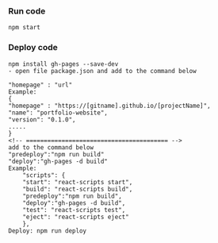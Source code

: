 ### Run code 
    npm start
### Deploy code
    npm install gh-pages --save-dev
    - open file package.json and add to the command below

    "homepage" : "url"
    Example:
    {
    "homepage" : "https://[gitname].github.io/[projectName]",
    "name": "portfolio-website",
    "version": "0.1.0",
    .....
    }
    <!-- ======================================== -->
    add to the command below
    "predeploy":"npm run build"
    "deploy":"gh-pages -d build"
    Example:
        "scripts": {
        "start": "react-scripts start",
        "build": "react-scripts build",
        "predeploy":"npm run build",
        "deploy":"gh-pages -d build",
        "test": "react-scripts test",
        "eject": "react-scripts eject"
        },
    Deploy: npm run deploy
